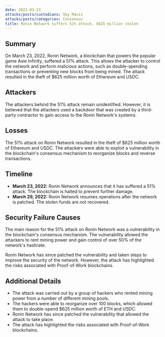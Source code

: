 ```yaml
---
date: 2022-03-23
attacks/posts/custodians: Sky Mavis
attacks/posts/categories: Consensus
title: Ronin Network suffers 51% attack, $625 million stolen
---
```


## Summary

On March 23, 2022, Ronin Network, a blockchain that powers the popular game Axie Infinity, suffered a 51% attack. This allows the attacker to control the network and perform malicious actions, such as double-spending transactions or preventing new blocks from being mined. The attack resulted in the theft of $625 million worth of Ethereum and USDC.

## Attackers 

The attackers behind the 51% attack remain unidentified. However, it is believed that the attackers used a backdoor that was created by a third-party contractor to gain access to the Ronin Network's systems.

## Losses

The 51% attack on Ronin Network resulted in the theft of $625 million worth of Ethereum and USDC. The attackers were able to exploit a vulnerability in the blockchain's consensus mechanism to reorganize blocks and reverse transactions.

## Timeline

- **March 23, 2022:** Ronin Network announces that it has suffered a 51% attack. The blockchain is halted to prevent further damage.
- **March 29, 2022:** Ronin Network resumes operations after the network is patched. The stolen funds are not recovered.

## Security Failure Causes

The main reason for the 51% attack on Ronin Network was a vulnerability in the blockchain's consensus mechanism. The vulnerability allowed the attackers to rent mining power and gain control of over 50% of the network's hashrate.

Ronin Network has since patched the vulnerability and taken steps to improve the security of the network. However, the attack has highlighted the risks associated with Proof-of-Work blockchains.

## Additional Details 

- The attack was carried out by a group of hackers who rented mining power from a number of different mining pools.
- The hackers were able to reorganize over 100 blocks, which allowed them to double-spend $625 million worth of ETH and USDC.
- Ronin Network has since patched the vulnerability that allowed the attack to take place.
- The attack has highlighted the risks associated with Proof-of-Work blockchains.
